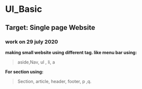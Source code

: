 # UI_Basic
## Target: Single page Website
### work on 29 july 2020


**making small website using different tag. like menu bar using:**

> aside,Nav, ul , li, a

**For section using:**

>  Section, article, header, footer, p ,q.

